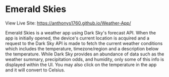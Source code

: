 # Emerald Skies

View Live Site: https://anthonys1760.github.io/Weather-App/

Emerald Skies is a weather app using Dark Sky's forecast API. When the app is initially opened, the device's current location is acquired and a request to the Dark Sky API is made to fetch the current weather conditions which includes the temperature, timezone/region and a description below the temperature. While Dark Sky provides an abundance of data such as the weather summary, precipitation odds, and humidity, only some of this info is displayed within the UI. You may also click on the temperature in the app and it will convert to Celsius.
